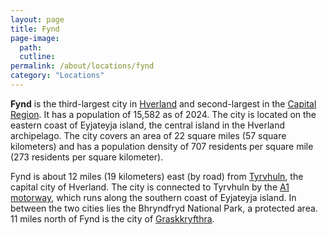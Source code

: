 ```yaml
---
layout: page
title: Fynd
page-image: 
  path:  
  cutline: 
permalink: /about/locations/fynd
category: "Locations"
---
```


**Fynd** is the third-largest city in [Hverland](/HUN/about/locations/hverland) and second-largest in the [Capital Region](/HUN/about/locations/capital). It has a population of 15,582 as of 2024. The city is located on the eastern coast of Eyjateyja island, the central island in the Hverland archipelago. The city covers an area of 22 square miles (57 square kilometers) and has a population density of 707 residents per square mile (273 residents per square kilometer). 

Fynd is about 12 miles (19 kilometers) east (by road) from [Tyrvhuln](/HUN/about/locations/tyrvhuln), the capital city of Hverland. The city is connected to Tyrvhuln by the [A1 motorway](/HUN/about/a1-road), which runs along the southern coast of Eyjateyja island. In between the two cities lies the Bhryndfryd National Park, a protected area. 11 miles north of Fynd is the city of [Graskkryfthra](/HUN/about/locations/graskkryfthra).
